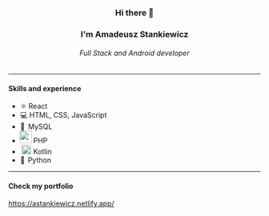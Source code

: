 ### <center>Hi there 👋</center>
### <center>I'm Amadeusz Stankiewicz</center>
###### <center>Full Stack and Android developer</center>
---
#### Skills and experience
- ⚛ React
- 💻 HTML, CSS, JavaScript
- <span style="margin-right:2.5px">🐬</span> MySQL
- <img src="https://img.icons8.com/ios-glyphs/30/000000/php.png" style="width:25px; height:auto; margin-left:-2px;margin-right:-1px;"/> PHP
- <img src="https://i.imgur.com/xhINKfp.png" style="width:19px; height:auto; margin-left:2px;margin-right:1px;"/>  Kotlin
- <span style="margin-right:2px">🐍</span> Python
---
#### Check my portfolio
https://astankiewicz.netlify.app/


